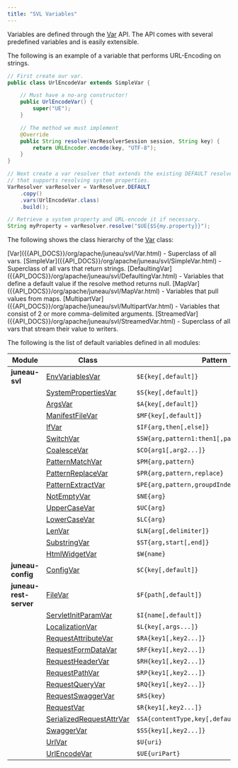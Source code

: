 ```yaml
---
title: "SVL Variables"
---
```


Variables are defined through the [Var]({{API_DOCS}}/org/apache/juneau/svl/Var.html) API.
The API comes with several predefined variables and is easily extensible.

The following is an example of a variable that performs URL-Encoding on strings.

```java
// First create our var.
public class UrlEncodeVar extends SimpleVar {

    // Must have a no-arg constructor!
    public UrlEncodeVar() {
        super("UE");
    }

    // The method we must implement
    @Override
    public String resolve(VarResolverSession session, String key) {
        return URLEncoder.encode(key, "UTF-8");
    }
}

// Next create a var resolver that extends the existing DEFAULT resolver
// that supports resolving system properties.
VarResolver varResolver = VarResolver.DEFAULT
    .copy()
    .vars(UrlEncodeVar.class)
    .build();

// Retrieve a system property and URL-encode it if necessary.
String myProperty = varResolver.resolve("$UE{$S{my.property}}");
```

The following shows the class hierarchy of the [Var]({{API_DOCS}}/org/apache/juneau/svl/Var.html) class:

<tree>
<java-abstract-class>[Var]({{API_DOCS}}/org/apache/juneau/svl/Var.html)</java-abstract-class> - Superclass of all vars.
<node-1><java-abstract-class>[SimpleVar]({{API_DOCS}}/org/apache/juneau/svl/SimpleVar.html)</java-abstract-class> - Superclass of all vars that return strings.</node-1>
<node-2><java-abstract-class>[DefaultingVar]({{API_DOCS}}/org/apache/juneau/svl/DefaultingVar.html)</java-abstract-class> - Variables that define a default value if the resolve method returns null.</node-2>
<node-3><java-abstract-class>[MapVar]({{API_DOCS}}/org/apache/juneau/svl/MapVar.html)</java-abstract-class> - Variables that pull values from maps.</node-3>
<node-2><java-abstract-class>[MultipartVar]({{API_DOCS}}/org/apache/juneau/svl/MultipartVar.html)</java-abstract-class> - Variables that consist of 2 or more comma-delimited arguments.</node-2>
<node-1><java-abstract-class>[StreamedVar]({{API_DOCS}}/org/apache/juneau/svl/StreamedVar.html)</java-abstract-class> - Superclass of all vars that stream their value to writers.</node-1>
</tree>

The following is the list of default variables defined in all modules:

| Module | Class | Pattern |
|--------|-------|---------|
| **juneau-svl** | [EnvVariablesVar]({{API_DOCS}}/org/apache/juneau/svl/vars/EnvVariablesVar.html) | `$E{key[,default]}` |
| | [SystemPropertiesVar]({{API_DOCS}}/org/apache/juneau/svl/vars/SystemPropertiesVar.html) | `$S{key[,default]}` |
| | [ArgsVar]({{API_DOCS}}/org/apache/juneau/svl/vars/ArgsVar.html) | `$A{key[,default]}` |
| | [ManifestFileVar]({{API_DOCS}}/org/apache/juneau/svl/vars/ManifestFileVar.html) | `$MF{key[,default]}` |
| | [IfVar]({{API_DOCS}}/org/apache/juneau/svl/vars/IfVar.html) | `$IF{arg,then[,else]}` |
| | [SwitchVar]({{API_DOCS}}/org/apache/juneau/svl/vars/SwitchVar.html) | `$SW{arg,pattern1:then1[,pattern2:then2...]}` |
| | [CoalesceVar]({{API_DOCS}}/org/apache/juneau/svl/vars/CoalesceVar.html) | `$CO{arg1[,arg2...]}` |
| | [PatternMatchVar]({{API_DOCS}}/org/apache/juneau/svl/vars/PatternMatchVar.html) | `$PM{arg,pattern}` |
| | [PatternReplaceVar]({{API_DOCS}}/org/apache/juneau/svl/vars/PatternReplaceVar.html) | `$PR{arg,pattern,replace}` |
| | [PatternExtractVar]({{API_DOCS}}/org/apache/juneau/svl/vars/PatternExtractVar.html) | `$PE{arg,pattern,groupdIndex}` |
| | [NotEmptyVar]({{API_DOCS}}/org/apache/juneau/svl/vars/NotEmptyVar.html) | `$NE{arg}` |
| | [UpperCaseVar]({{API_DOCS}}/org/apache/juneau/svl/vars/UpperCaseVar.html) | `$UC{arg}` |
| | [LowerCaseVar]({{API_DOCS}}/org/apache/juneau/svl/vars/LowerCaseVar.html) | `$LC{arg}` |
| | [LenVar]({{API_DOCS}}/org/apache/juneau/svl/vars/LenVar.html) | `$LN{arg[,delimiter]}` |
| | [SubstringVar]({{API_DOCS}}/org/apache/juneau/svl/vars/SubstringVar.html) | `$ST{arg,start[,end]}` |
| | [HtmlWidgetVar]({{API_DOCS}}/org/apache/juneau/html/HtmlWidgetVar.html) | `$W{name}` |
| **juneau-config** | [ConfigVar]({{API_DOCS}}/org/apache/juneau/config/vars/ConfigVar.html) | `$C{key[,default]}` |
| **juneau-rest-server** | [FileVar]({{API_DOCS}}/org/apache/juneau/rest/vars/FileVar.html) | `$F{path[,default]}` |
| | [ServletInitParamVar]({{API_DOCS}}/org/apache/juneau/rest/vars/ServletInitParamVar.html) | `$I{name[,default]}` |
| | [LocalizationVar]({{API_DOCS}}/org/apache/juneau/rest/vars/LocalizationVar.html) | `$L{key[,args...]}` |
| | [RequestAttributeVar]({{API_DOCS}}/org/apache/juneau/rest/vars/RequestAttributeVar.html) | `$RA{key1[,key2...]}` |
| | [RequestFormDataVar]({{API_DOCS}}/org/apache/juneau/rest/vars/RequestFormDataVar.html) | `$RF{key1[,key2...]}` |
| | [RequestHeaderVar]({{API_DOCS}}/org/apache/juneau/rest/vars/RequestHeaderVar.html) | `$RH{key1[,key2...]}` |
| | [RequestPathVar]({{API_DOCS}}/org/apache/juneau/rest/vars/RequestPathVar.html) | `$RP{key1[,key2...]}` |
| | [RequestQueryVar]({{API_DOCS}}/org/apache/juneau/rest/vars/RequestQueryVar.html) | `$RQ{key1[,key2...]}` |
| | [RequestSwaggerVar]({{API_DOCS}}/org/apache/juneau/rest/vars/RequestSwaggerVar.html) | `$RS{key}` |
| | [RequestVar]({{API_DOCS}}/org/apache/juneau/rest/vars/RequestVar.html) | `$R{key1[,key2...]}` |
| | [SerializedRequestAttrVar]({{API_DOCS}}/org/apache/juneau/rest/vars/SerializedRequestAttrVar.html) | `$SA{contentType,key[,default]}` |
| | [SwaggerVar]({{API_DOCS}}/org/apache/juneau/rest/vars/SwaggerVar.html) | `$SS{key1[,key2...]}` |
| | [UrlVar]({{API_DOCS}}/org/apache/juneau/rest/vars/UrlVar.html) | `$U{uri}` |
| | [UrlEncodeVar]({{API_DOCS}}/org/apache/juneau/rest/vars/UrlEncodeVar.html) | `$UE{uriPart}` |
